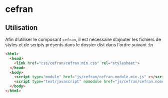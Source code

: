 # cefran

## Utilisation
Afin d’utiliser le composant `cefran`, il est nécessaire d’ajouter les fichiers de styles et de scripts présents dans le dossier dist dans l'ordre suivant :\n
```html
<html>
  <head>
    <link href="css/cefran/cefran.min.css" rel="stylesheet">
  </head>
  <body>
    <script type="module" href="js/cefran/cefran.module.min.js" ></script>
    <script type="text/javascript" nomodule href="js/cefran/cefran.nomodule.min.js" ></script>
  </body>
</html>
```